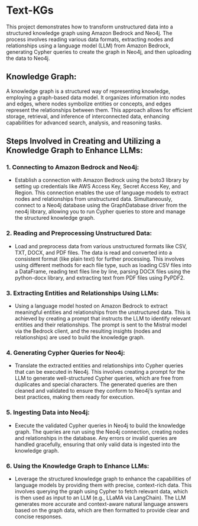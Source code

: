 # Text-KGs
This project demonstrates how to transform unstructured data into a structured knowledge graph using Amazon Bedrock and Neo4j. The process involves reading various data formats, extracting nodes and relationships using a language model (LLM) from Amazon Bedrock, generating Cypher queries to create the graph in Neo4j, and then uploading the data to Neo4j.

## Knowledge Graph:
A knowledge graph is a structured way of representing knowledge, employing a graph-based data model. It organizes information into nodes and edges, where nodes symbolize entities or concepts, and edges represent the relationships between them. This approach allows for efficient storage, retrieval, and inference of interconnected data, enhancing capabilities for advanced search, analysis, and reasoning tasks.

## Steps Involved in Creating and Utilizing a Knowledge Graph to Enhance LLMs:
### 1. Connecting to Amazon Bedrock and Neo4j:
  - Establish a connection with Amazon Bedrock using the boto3 library by setting up credentials like AWS Access Key, Secret 
    Access Key, and Region. This connection enables the use of language models to extract nodes and relationships from 
    unstructured data. Simultaneously, connect to a Neo4j database using the GraphDatabase driver from the neo4j library, 
    allowing you to run Cypher queries to store and manage the structured knowledge graph.
### 2. Reading and Preprocessing Unstructured Data:
- Load and preprocess data from various unstructured formats like CSV, TXT, DOCX, and PDF files. The data is read and 
  converted into a consistent format (like plain text) for further processing. This involves using different methods for 
  each file type, such as loading CSV files into a DataFrame, reading text files line by line, parsing DOCX files using the 
  python-docx library, and extracting text from PDF files using PyPDF2.
### 3. Extracting Entities and Relationships Using LLMs:
- Using a language model hosted on Amazon Bedrock to extract meaningful entities and relationships from the unstructured data. 
  This is achieved by creating a prompt that instructs the LLM to identify relevant entities and their relationships. The 
  prompt is sent to the Mistral model via the Bedrock client, and the resulting insights (nodes and relationships) are used 
  to build the knowledge graph.
### 4. Generating Cypher Queries for Neo4j:
- Translate the extracted entities and relationships into Cypher queries that can be executed in Neo4j. This involves 
  creating a prompt for the LLM to generate well-structured Cypher queries, which are free from duplicates and special 
  characters. The generated queries are then cleaned and validated to ensure they conform to Neo4j’s syntax and best 
  practices, making them ready for execution.
### 5. Ingesting Data into Neo4j:
- Execute the validated Cypher queries in Neo4j to build the knowledge graph. The queries are run using the Neo4j 
  connection, creating nodes and relationships in the database. Any errors or invalid queries are handled gracefully, 
  ensuring that only valid data is ingested into the knowledge graph.
### 6. Using the Knowledge Graph to Enhance LLMs:
- Leverage the structured knowledge graph to enhance the capabilities of language models by providing them with precise, 
  context-rich data. This involves querying the graph using Cypher to fetch relevant data, which is then used as input to an 
  LLM (e.g., LLaMA via LangChain). The LLM generates more accurate and context-aware natural language answers based on the 
  graph data, which are then formatted to provide clear and concise responses.




